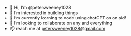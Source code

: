- 👋 Hi, I’m @petersweeney1028
- 👀 I’m interested in building things
- 🌱 I’m currently learning to code using chatGPT as an aid!
- 💞️ I’m looking to collaborate on any and everything
- 📫 reach me at petersweeney1028@gmail.com

<!---
petersweeney1028/petersweeney1028 is a ✨ special ✨ repository because its `README.md` (this file) appears on your GitHub profile.
You can click the Preview link to take a look at your changes.
--->
